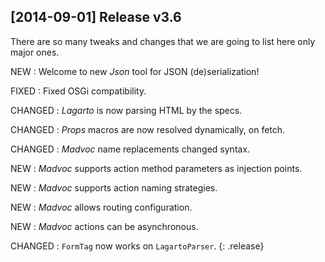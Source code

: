 ## [2014-09-01] Release v3.6

There are so many tweaks and changes
that we are going to list here only major ones.

NEW
: Welcome to new *Json* tool for JSON (de)serialization!

FIXED
: Fixed OSGi compatibility.

CHANGED
: *Lagarto* is now parsing HTML by the specs.

CHANGED
: *Props* macros are now resolved dynamically, on fetch.

CHANGED
: *Madvoc* name replacements changed syntax.

NEW
: *Madvoc* supports action method parameters as injection points.

NEW
: *Madvoc* supports action naming strategies.

NEW
: *Madvoc* allows routing configuration.

NEW
: *Madvoc* actions can be asynchronous.

CHANGED
: `FormTag` now works on `LagartoParser`.
{: .release}
